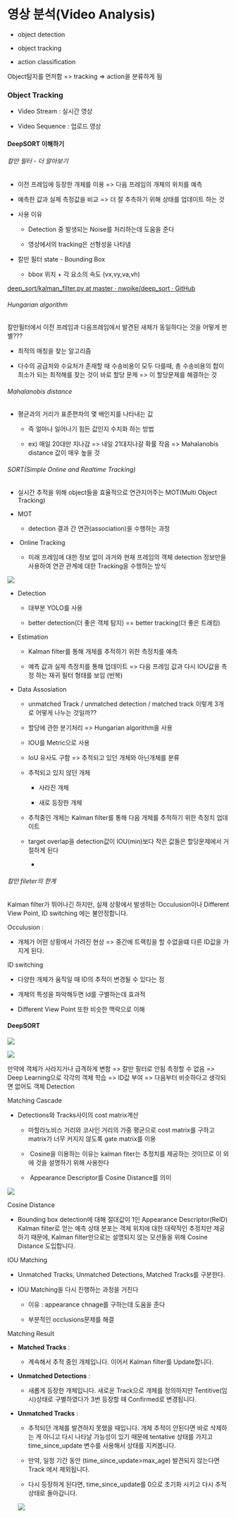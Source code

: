 # 영상 분석(Video Analysis)

- object detection

- object tracking

- action classification

Object탐지를 먼저함 => tracking => action을 분류하게 됨

### Object Tracking

- Video Stream : 실시간 영상

- Video Sequence : 업로드 영상

#### DeepSORT 이해하기

###### 칼만 필터 - 더 알아보기

- 이전 프레임에 등장한 개체를 이용 => 다음 프레임의 개체의 위치를 예측

- 예측한 값과 실제 측정값을 비교 => 더 잘 추측하기 위해 상태를 업데이트 하는 것

- 사용 이유
  
  - Detection 중 발생되는 Noise를 처리하는데 도움을 준다
  
  - 영상에서의 tracking은 선형성을 나타냄 

- 칼만 필터 state - Bounding Box
  
  - bbox 위치 + 각 요소의 속도 (vx,vy,va,vh)

[deep_sort/kalman_filter.py at master · nwojke/deep_sort · GitHub](https://github.com/nwojke/deep_sort/blob/master/deep_sort/kalman_filter.py)



###### Hungarian algorithm

칼만필터에서 이전 프레임과 다음프레임에서 발견된 새체가 동일하다는 것을 어떻게 판별???

- 최적의 매칭을 찾는 알고리즘

- 다수의 공급처와 수요처가 존재할 때 수송비용이 모두 다를때, 총 수송비용의 합이 최소가 되는 최적해를 찾는 것이 바로 할당 문제 => 이 할당문제를 해결하는 것



###### Mahalanobis distance

- 평균과의 거리가 표준편차의 몇 배인지를 나타내는 값
  
  - 즉 얼마나 일어나기 힘든 값인지 수치화 하는 방법
  
  - ex) 매일 20대만 지나감 => 내일 21대지나갈 확률 작음 => Mahalanobis distance 값이 매우 높을 것



###### SORT(Simple Online and Realtime Tracking)

-  실시간 추적을 위해 object들을 효율적으로 연관지어주는 MOT(Multi Object Tracking)

- MOT
  
  - detection 결과 간 연관(association)을 수행하는 과정

-  Online Tracking
  
  - 미래 프레임에 대한 정보 없이 과거와 현재 프레임의 객체 detection 정보만을 사용하여 연관 관계에 대한 Tracking을 수행하는 방식





![](video%20classificaton.assets/2022-09-05-15-30-35-image.png)

- Detection
  
  - 대부분 YOLO를 사용
  
  - better detection(더 좋은 객체 탐지) == better tracking(더 좋은 트래킹)



- Estimation
  
  - Kalman filter를 통해 개체를 추적하기 위한 측정치를 예측
  
  - 예측 값과 실제 측정치를 통해 업데이트 => 다음 프레임 값과 다시 IOU값을 측정 하는 재귀 필터 형태를 보임 (반복)



- Data Assosiation
  
  - unmatched Track / unmatched detection / matched track 이렇게 3개로 어떻게 나누는 것일까??
  
  - 할당에 관한 분기처리 => Hungarian algorithm을 사용
  
  - IOU를 Metric으로 사용
  
  - IoU 유사도 구함 => 추적되고 있던 개체와 아닌개체를 분류
  
  - 추적되고 있지 않던 개체
    
    - 사라진 개체
    
    - 새로 등장한 개체
  
  - 추적중인 개체는 Kalman filter를 통해 다음 개체를 추적하기 위한 측정치 업데이트
  
  - target overlap을 detection값이 IOU(min)보다 작은 값들은 할당문제에서 거절하게 된다
    
    - 



###### 칼만 fileter의 한계

Kalman filter가 뛰어나긴 하지만, 실제 상황에서 발생하는 Occulusion이나 Different View Point, ID switching 에는 불안정합니다.

Occulusion : 

- 개체가 어떤 상황에서 가려진 현상 => 중간에 트랙킹을 할 수없을떄 다른 ID값을 가지게 된다.



ID switching

- 다양한 개체가 움직일 때 ID의 추적이 변경될 수 있다는 점

- 개체의 특성을 파악해두면 Id를 구별하는데 효과적

- Different View Point 또한 비슷한 맥락으로 이해



#### DeepSORT

![](video%20classificaton.assets/2022-09-05-16-08-06-image.png)

![](video%20classificaton.assets/2022-09-05-16-08-55-image.png)

만약에 객체가 사라지거나 급격하게 변함 => 칼만 필터로 안됨 측정할 수 없음 => Deep Learning으로 각각의 객체 학습 => ID값 부여 => 다음부터 비슷하다고 생각되면 없어도 객체 Detection





Matching Cascade

- Detections와 Tracks사이의 cost matrix계산
  
  - 마할라노비스 거리와 코사인 거리의 가중 평균으로 cost matrix를 구하고 matrix가 너무 커지지 않도록 gate matrix를 이용
  
  -  Cosine을 이용하는 이유는 kalman fiter는 추정치를 제공하는 것이므로 이 외에 것을 설명하기 위해 사용한다
  
  -  Appearance Descriptor를 Cosine Distance를 의미

![](video%20classificaton.assets/2022-09-05-16-57-10-image.png)





Cosine Distance

-  Bounding box detection에 대해 절대값이 1인 Appearance Descriptor(ReID)
   Kalman filter로 얻는 예측 상태 분포는 객체 위치에 대한 대략적인 추정치만 제공하기 때문에, Kalman filter만으로는 설명되지 않는 모션들을 위해 Cosine Distance 도입합니다.



IOU Matching

- Unmatched Tracks, Unmatched Detections, Matched Tracks를 구분한다.

- IOU Matching을 다시 진행하는 과정을 거친다
  
  - 이유 : appearance chnage를 구하는데 도움을 준다
  
  - 부분적인 occlusions문제를 해결



Matching Result

- **Matched Tracks** : 
  
  - 계속해서 추적 중인 개체입니다. 이어서 Kalman filter를 Update합니다.

- **Unmatched Detections** : 
  
  - 새롭게 등장한 개체입니다. 새로운 Track으로 개체를 정의하지만 Tentitive(임시)상태로 구별하였다가 3번 등장할 때 Confirmed로 변경됩니다.

- **Unmatched Tracks** : 
  
  - 추적되던 개체를 발견하지 못했을 때입니다. 개체 추적이 안된다면 바로 삭제하는 게 아니고 다시 나타날 가능성이 있기 때문에 tentative 상태를 가지고 time_since_update 변수를 사용해서 상태를 지켜봅니다. 
  
  - 만약, 일정 기간 동안 (time_since_update>max_age) 발견되지 않는다면 Track 에서 제외됩니다.
  
  - 다시 등장하게 된다면, time_since_update를 0으로 초기화 시키고 다시 추적 상태로 돌아갑니다.
  
  
  
  ![](video%20classificaton.assets/2022-09-05-17-11-07-image.png)
































